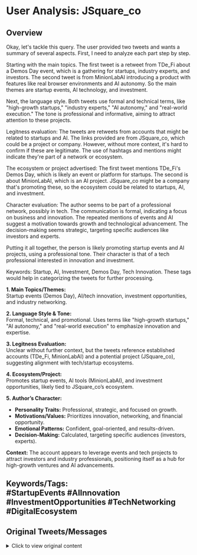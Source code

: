 # User Analysis: JSquare_co

## Overview

<think>
Okay, let's tackle this query. The user provided two tweets and wants a summary of several aspects. First, I need to analyze each part step by step.

Starting with the main topics. The first tweet is a retweet from TDe_Fi about a Demos Day event, which is a gathering for startups, industry experts, and investors. The second tweet is from MinionLabAI introducing a product with features like real browser environments and AI autonomy. So the main themes are startup events, AI technology, and investment.

Next, the language style. Both tweets use formal and technical terms, like "high-growth startups," "industry experts," "AI autonomy," and "real-world execution." The tone is professional and informative, aiming to attract attention to these projects.

Legitness evaluation: The tweets are retweets from accounts that might be related to startups and AI. The links provided are from JSquare_co, which could be a project or company. However, without more context, it's hard to confirm if these are legitimate. The use of hashtags and mentions might indicate they're part of a network or ecosystem.

The ecosystem or project advertised: The first tweet mentions TDe_Fi's Demos Day, which is likely an event or platform for startups. The second is about MinionLabAI, which is an AI project. JSquare_co might be a company that's promoting these, so the ecosystem could be related to startups, AI, and investment.

Character evaluation: The author seems to be part of a professional network, possibly in tech. The communication is formal, indicating a focus on business and innovation. The repeated mentions of events and AI suggest a motivation towards growth and technological advancement. The decision-making seems strategic, targeting specific audiences like investors and experts.

Putting it all together, the person is likely promoting startup events and AI projects, using a professional tone. Their character is that of a tech professional interested in innovation and investment.

Keywords: Startup, AI, Investment, Demos Day, Tech Innovation. These tags would help in categorizing the tweets for further processing.
</think>

**1. Main Topics/Themes:**  
Startup events (Demos Day), AI/tech innovation, investment opportunities, and industry networking.  

**2. Language Style & Tone:**  
Formal, technical, and promotional. Uses terms like "high-growth startups," "AI autonomy," and "real-world execution" to emphasize innovation and expertise.  

**3. Legitness Evaluation:**  
Unclear without further context, but the tweets reference established accounts (TDe_Fi, MinionLabAI) and a potential project (JSquare_co), suggesting alignment with tech/startup ecosystems.  

**4. Ecosystem/Project:**  
Promotes startup events, AI tools (MinionLabAI), and investment opportunities, likely tied to JSquare_co’s ecosystem.  

**5. Author’s Character:**  
- **Personality Traits:** Professional, strategic, and focused on growth.  
- **Motivations/Values:** Prioritizes innovation, networking, and financial opportunity.  
- **Emotional Patterns:** Confident, goal-oriented, and results-driven.  
- **Decision-Making:** Calculated, targeting specific audiences (investors, experts).  

**Context:** The account appears to leverage events and tech projects to attract investors and industry professionals, positioning itself as a hub for high-growth ventures and AI advancements.  

**Keywords/Tags:**  
#StartupEvents #AIInnovation #InvestmentOpportunities #TechNetworking #DigitalEcosystem
---
## Original Tweets/Messages

<details>
<summary>Click to view original content</summary>

| Type | Content |
|------|---------|
| messages | RT @TDe_Fi: 𝗧𝗗𝗲𝗙𝗶 𝗗𝗲𝗺𝗼 𝗗𝗮𝘆 @token2049

𝗔𝗻 𝗶𝗻𝘃𝗶𝘁𝗲-𝗼𝗻𝗹𝘆 𝗴𝗮𝘁𝗵𝗲𝗿𝗶𝗻𝗴 𝗼𝗳 𝗵𝗶𝗴𝗵-𝗴𝗿𝗼𝘄𝘁𝗵 𝘀𝘁𝗮𝗿𝘁𝘂𝗽𝘀, 𝗶𝗻𝗱𝘂𝘀𝘁𝗿𝘆 𝗲𝘅𝗽𝗲𝗿𝘁𝘀 𝗮𝗻𝗱 𝗶𝗻𝘃𝗲𝘀𝘁𝗼𝗿𝘀 (𝗺𝗮𝗻𝗮𝗴𝗶𝗻𝗴 𝗼𝘃𝗲𝗿 $1𝗕… |
| messages | RT @MinionLabAI: Introducing https://t.co/agwhUCQ9Mr 🧠💻
→ Real browser environments
→ Built for AI autonomy
→ Ready for real-world executio… |

</details>

